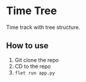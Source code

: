 # Time Tree
Time track with tree structure.

## How to use
1. Git clone the repo
2. CD to the repo
3. `flet run app.py`